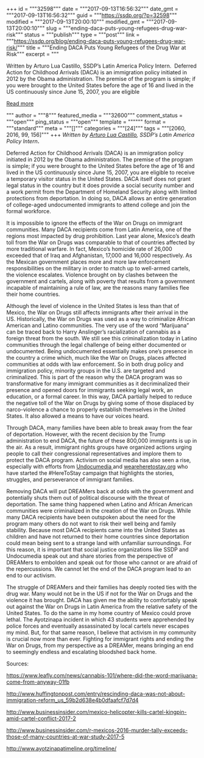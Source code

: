 +++
id = """32598"""
date = """2017-09-13T16:56:32"""
date_gmt = """2017-09-13T16:56:32"""
guid = """https://ssdp.org/?p=32598"""
modified = """2017-09-13T20:00:10"""
modified_gmt = """2017-09-13T20:00:10"""
slug = """ending-daca-puts-young-refugees-drug-war-risk"""
status = """publish"""
type = """post"""
link = """https://ssdp.org/blog/ending-daca-puts-young-refugees-drug-war-risk/"""
title = """Ending DACA Puts Young Refugees of the Drug War at Risk"""
excerpt = """<p>Written by Arturo Lua Castillo, SSDP&#8217;s Latin America Policy Intern.  Deferred Action for Childhood Arrivals (DACA) is an immigration policy initiated in 2012 by the Obama administration. The premise of the program is simple; if you were brought to the United States before the age of 16 and lived in the US continuously since June 15, 2007, you are eligible</p>
<div class="h10"></div>
<p><a class="more-link2 flat" href="https://ssdp.org/blog/ending-daca-puts-young-refugees-drug-war-risk/">Read more</a></p>
"""
author = """8"""
featured_media = """32600"""
comment_status = """open"""
ping_status = """open"""
template = """"""
format = """standard"""
meta = """[]"""
categories = """[24]"""
tags = """[2060, 2016, 99, 156]"""
+++
<em>Written by <a href="https://ssdp.org/bio/arturo-lua-castillo/">Arturo Lua Castillo</a>, SSDP&#8217;s Latin America Policy Intern</em><strong>. </strong>

<span style="font-weight: 400;">Deferred Action for Childhood Arrivals (DACA) is an immigration policy initiated in 2012 by the Obama administration. The premise of the program is simple; if you were brought to the United States before the age of 16 and lived in the US continuously since June 15, 2007, you are eligible to receive a temporary visitor status in the United States. DACA itself does not grant legal status in the country but it does provide a social security number and a work permit from the </span><span style="font-weight: 400;">Department of Homeland Security along with limited protections from deportation. In doing so, DACA allows an entire generation of college-aged undocumented immigrants to attend college and join the formal workforce. </span>

<span style="font-weight: 400;">It is impossible to ignore the effects of the War on Drugs on immigrant communities. Many DACA recipients come from Latin America, one of the regions most impacted by drug prohibition. Last year alone, Mexico’s death toll from the War on Drugs was comparable to that of countries affected by more traditional warfare. In fact, Mexico’s homicide rate of 26,000 exceeded that of Iraq and Afghanistan, 17,000 and 16,000 respectively. As the Mexican government places more and more law enforcement responsibilities on the military in order to match up to well-armed cartels, the violence escalates. Violence brought on by clashes between the government and cartels, along with poverty that results from a government incapable of maintaining a rule of law, are the reasons many families flee their home countries.</span>

<span style="font-weight: 400;">Although the level of violence in the United States is less than that of Mexico, the War on Drugs still affects immigrants after their arrival in the US. Historically, the War on Drugs was used as a way to criminalize African American and Latino communities. The very use of the word “Marijuana” can be traced back to Harry Anslinger&#8217;s racialization of cannabis as a foreign threat from the south. We still see this criminalization today in Latino communities through the legal challenge of being either documented or undocumented. Being undocumented essentially makes one’s presence in the country a crime which, much like the War on Drugs, places affected communities at odds with law enforcement. So in both drug policy and immigration policy, minority groups in the U.S. are targeted and criminalized. This is part of the reason why the DACA program was so transformative for many immigrant communities as it decriminalized their presence and opened doors for immigrants seeking legal work, an education, or a formal career. In this way, DACA partially helped to reduce the negative toll of the War on Drugs by giving some of those displaced by narco-violence a chance to properly establish themselves in the United States. It also allowed a means to have our voices heard. </span>

<span style="font-weight: 400;">Through DACA, many families have been able to break away from the fear of deportation. However, with the recent decision by the Trump administration to end DACA, the future of these 800,000 immigrants is up in the air. As a result, immigrant rights groups have organized actions urging people to call their congressional representatives and implore them to protect the DACA program. Activism on social media has also seen a rise, especially with efforts from </span><a href="https://www.undocumedia.org/"><span style="font-weight: 400;">Undocumedia </span></a><span style="font-weight: 400;">and </span><a href="http://weareheretostay.org/"><span style="font-weight: 400;">weareheretostay.org</span></a><span style="font-weight: 400;"> who have started the #HereToStay campaign that highlights the stories, struggles, and perseverance of immigrant families. </span>

<span style="font-weight: 400;">Removing DACA will put DREAMers back at odds with the government and potentially shuts them out of political discourse with the threat of deportation. The same thing happened when Latino and African American communities were criminalized in the creation of the War on Drugs. While many DACA recipients have been outspoken about the need for the program many others do not want to risk their well being and family stability. Because most DACA recipients came into the United States as children and have not returned to their home countries since deportation could mean being sent to a strange land with unfamiliar surroundings. For this reason, it is important that social justice organizations like SSDP and Undocumedia speak out and share stories from the perspective of DREAMers to embolden and speak out for those who cannot or are afraid of the repercussions. We cannot let the end of the DACA program lead to an end to our activism.</span>

<span style="font-weight: 400;">The struggle of DREAMers and their families has deeply rooted ties with the drug war. Many would not be in the US if not for the War on Drugs and the violence it has brought. DACA has given me the ability to comfortably speak out against the War on Drugs in Latin America from the relative safety of the United States. To do the same in my home country of Mexico could prove lethal. The Ayotzinapa incident in which 43 students were apprehended by police forces and eventually assassinated by local cartels never escapes my mind. But, for that same reason, I believe that activism in my community is crucial now more than ever. Fighting for immigrant rights and ending the War on Drugs, from my perspective as a DREAMer, means bringing an end to seemingly endless and escalating bloodshed back home. </span>

<span style="font-weight: 400;">Sources:</span>

<a href="https://www.leafly.com/news/cannabis-101/where-did-the-word-marijuana-come-from-anyway-01fb"><span style="font-weight: 400;">https://www.leafly.com/news/cannabis-101/where-did-the-word-marijuana-come-from-anyway-01fb</span></a>

<a href="http://www.huffingtonpost.com/entry/rescinding-daca-was-not-about-immigration-reform_us_59b2d638e4b0dfaafcf7d7d4"><span style="font-weight: 400;">http://www.huffingtonpost.com/entry/rescinding-daca-was-not-about-immigration-reform_us_59b2d638e4b0dfaafcf7d7d4</span></a>

<a href="http://www.businessinsider.com/mexico-helicopter-kills-cartel-kingpin-amid-cartel-conflict-2017-2"><span style="font-weight: 400;">http://www.businessinsider.com/mexico-helicopter-kills-cartel-kingpin-amid-cartel-conflict-2017-2</span></a>

<a href="http://www.businessinsider.com/r-mexicos-2016-murder-tally-exceeds-those-of-many-countries-at-war-study-2017-5"><span style="font-weight: 400;">http://www.businessinsider.com/r-mexicos-2016-murder-tally-exceeds-those-of-many-countries-at-war-study-2017-5</span></a>

<a href="http://www.ayotzinapatimeline.org/timeline/"><span style="font-weight: 400;">http://www.ayotzinapatimeline.org/timeline/</span></a>
